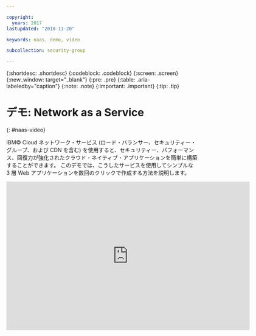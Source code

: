 ```yaml
---

copyright:
  years: 2017
lastupdated: "2018-11-20"

keywords: naas, demo, video

subcollection: security-group

---
```


{:shortdesc: .shortdesc}
{:codeblock: .codeblock}
{:screen: .screen}
{:new_window: target="_blank"}
{:pre: .pre}
{:table: .aria-labeledby="caption"}
{:note: .note}
{:important: .important}
{:tip: .tip}

# デモ: Network as a Service
{: #naas-video}

IBM© Cloud ネットワーク・サービス (ロード・バランサー、セキュリティー・グループ、および CDN を含む) を使用すると、セキュリティー、パフォーマンス、回復力が強化されたクラウド・ネイティブ・アプリケーションを簡単に構築することができます。 このデモでは、こうしたサービスを使用してシンプルな 3 層 Web アプリケーションを数回のクリックで作成する方法を説明します。

<p>
  <div class="embed-responsive embed-responsive-16by9">
    <iframe class="embed-responsive-item" id="youtubeplayer" type="text/html" title="web-app-security-groups-load-balancer-cdn" width="640" height="390" src="https://www.youtube.com/embed/LRvNCXvtkX0?rel=0" frameborder="0" webkitallowfullscreen mozallowfullscreen allowfullscreen> </iframe>
  </div>
</p>
